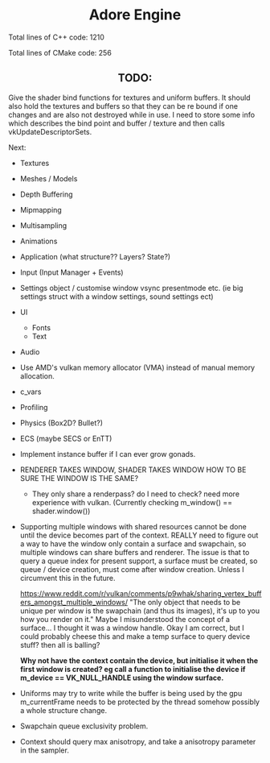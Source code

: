 # <center>Adore Engine</center>

Total lines of C++ code: 1210

Total lines of CMake code: 256

## <center>TODO:</center>

Give the shader bind functions for textures and uniform buffers. It should also hold the textures and buffers so that they can be re bound if one changes and are also not destroyed while in use. 
I need to store some info which describes the bind point and buffer / texture and then calls vkUpdateDescriptorSets.

Next:
 - Textures
 - Meshes / Models
 - Depth Buffering
 - Mipmapping
 - Multisampling

 - Animations

 - Application (what structure?? Layers? State?)
 - Input (Input Manager + Events)

 - Settings object / customise window vsync presentmode etc.
   (ie big settings struct with a window settings, sound settings ect)

 - UI
    - Fonts
    - Text

 - Audio

 - Use AMD's vulkan memory allocator (VMA) instead of manual memory allocation.

 - c_vars
 - Profiling
 - Physics (Box2D? Bullet?)
 - ECS (maybe SECS or EnTT)

 - Implement instance buffer if I can ever grow gonads.

 - RENDERER TAKES WINDOW, SHADER TAKES WINDOW HOW TO BE SURE THE WINDOW IS THE SAME?
   - They only share a renderpass? do I need to check? need more experience with vulkan.
     (Currently checking m_window() == shader.window())

- Supporting multiple windows with shared resources cannot be done until the device
  becomes part of the context. REALLY need to figure out a way to have the window only
  contain a surface and swapchain, so multiple windows can share buffers and renderer.
  The issue is that to query a queue index for present support, a surface must be created,
  so queue / device creation, must come after window creation. Unless I circumvent this in the future.

  https://www.reddit.com/r/vulkan/comments/p9whak/sharing_vertex_buffers_amongst_multiple_windows/
  "The only object that needs to be unique per window is the swapchain (and thus its images), it's up to you how you render on it."
  Maybe I misunderstood the concept of a surface... I thought it was a window handle.
  Okay I am correct, but I could probably cheese this and make a temp surface to query device stuff? then all is balling?

  **Why not have the context contain the device, but initialise it when the first window is created?
  eg call a function to initialise the device if m_device == VK_NULL_HANDLE using the window surface.**

- Uniforms may try to write while the buffer is being used by the gpu
  m_currentFrame needs to be protected by the thread somehow
  possibly a whole structure change.

- Swapchain queue exclusivity problem.

- Context should query max anisotropy, and take a anisotropy parameter in the sampler.